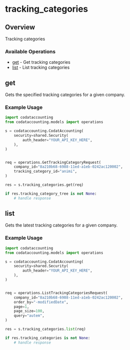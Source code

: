 # tracking_categories

## Overview

Tracking categories

### Available Operations

* [get](#get) - Get tracking categories
* [list](#list) - List tracking categories

## get

Gets the specified tracking categories for a given company.

### Example Usage

```python
import codataccounting
from codataccounting.models import operations

s = codataccounting.CodatAccounting(
    security=shared.Security(
        auth_header="YOUR_API_KEY_HERE",
    ),
)


req = operations.GetTrackingCategoryRequest(
    company_id="8a210b68-6988-11ed-a1eb-0242ac120002",
    tracking_category_id="animi",
)

res = s.tracking_categories.get(req)

if res.tracking_category_tree is not None:
    # handle response
```

## list

Gets the latest tracking categories for a given company.

### Example Usage

```python
import codataccounting
from codataccounting.models import operations

s = codataccounting.CodatAccounting(
    security=shared.Security(
        auth_header="YOUR_API_KEY_HERE",
    ),
)


req = operations.ListTrackingCategoriesRequest(
    company_id="8a210b68-6988-11ed-a1eb-0242ac120002",
    order_by="-modifiedDate",
    page=1,
    page_size=100,
    query="autem",
)

res = s.tracking_categories.list(req)

if res.tracking_categories is not None:
    # handle response
```
